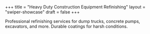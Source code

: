 +++
title = "Heavy Duty Construction Equipment Refinishing"
layout = "swiper-showcase"
draft = false
+++

Professional refinishing services for dump trucks, concrete pumps, excavators, and more. Durable coatings for harsh conditions.
